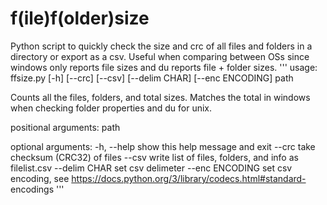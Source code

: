 # f(ile)f(older)size
Python script to quickly check the size and crc of all files and folders in a directory or export as a csv. Useful when comparing between OSs since windows only reports file sizes and du reports file + folder sizes.
'''
usage: ffsize.py [-h] [--crc] [--csv] [--delim CHAR] [--enc ENCODING] path

Counts all the files, folders, and total sizes. Matches the total in windows
when checking folder properties and du for unix.

positional arguments:
  path

optional arguments:
  -h, --help      show this help message and exit
  --crc           take checksum (CRC32) of files
  --csv           write list of files, folders, and info as filelist.csv
  --delim CHAR    set csv delimeter
  --enc ENCODING  set csv encoding, see
                  https://docs.python.org/3/library/codecs.html#standard-
                  encodings
'''
